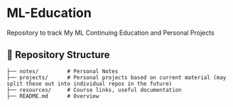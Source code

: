 # ML-Education
Repository to track My ML Continuing Education and Personal Projects

## 📂 Repository Structure

```
├── notes/         # Personal Notes
├── projects/      # Personal projects based on current material (may split these out into individual repos in the future)
├── resources/     # Course links, useful documentation
├── README.md      # Overview
